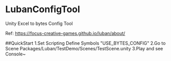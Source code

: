 # LubanConfigTool
Unity Excel to bytes Config Tool

Ref: https://focus-creative-games.github.io/luban/about/

##QuickStart
1.Set Scripting Define Symbols "USE_BYTES_CONFIG"
2.Go to Scene Packages/Luban/TestDemo/Scenes/TestScene.unity
3.Play and see Console~
